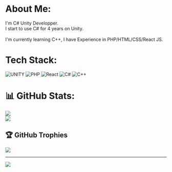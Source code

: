# About Me:
I'm C# Unity Developper.<br>I start to use C# for 4 years on Unity.<br><br>I'm currently learning C++, I have Experience in PHP/HTML/CSS/React JS.<br>


# Tech Stack:
![UNITY](https://img.shields.io/badge/Unity-%2320232a.svg?style=for-the-badge&logo=unity&logoColor=white) ![PHP](https://img.shields.io/badge/php-%23777BB4.svg?style=for-the-badge&logo=php&logoColor=white) ![React](https://img.shields.io/badge/react-%2320232a.svg?style=for-the-badge&logo=react&logoColor=%2361DAFB) ![C#](https://img.shields.io/badge/c%23-%23239120.svg?style=for-the-badge&logo=c-sharp&logoColor=white) ![C++](https://img.shields.io/badge/c++-%2300599C.svg?style=for-the-badge&logo=c%2B%2B&logoColor=white)
# 📊 GitHub Stats:
![](https://github-readme-stats.vercel.app/api?username=yatsouki&theme=merko&hide_border=true&include_all_commits=true&count_private=true)<br/>
![](https://github-readme-streak-stats.herokuapp.com/?user=yatsouki&theme=merko&hide_border=true)<br/>

## 🏆 GitHub Trophies
![](https://github-profile-trophy.vercel.app/?username=yatsouki&theme=radical&no-frame=true&no-bg=false&margin-w=4)

---
[![](https://visitcount.itsvg.in/api?id=yatsouki&icon=2&color=3)](https://visitcount.itsvg.in)

<!-- Proudly created with GPRM ( https://gprm.itsvg.in ) -->

